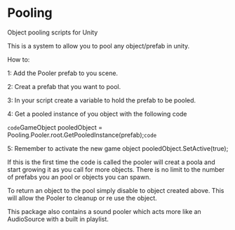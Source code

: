 # Pooling
Object pooling scripts for Unity

This is a system to allow you to pool any object/prefab in unity.

How to:

1: Add the Pooler prefab to you scene.

2: Creat a prefab that you want to pool.

3: In your script create a variable to hold the prefab to be pooled.

4: Get a pooled instance of you object with the following code

`code`GameObject pooledObject = Pooling.Pooler.root.GetPooledInstance(prefab);`code`

5: Remember to activate the new game object
pooledObject.SetActive(true);

If this is the first time the code is called the pooler will creat a poola and start growing it as you call for more objects.
There is no limit to the number of prefabs you an pool or objects you can spawn.

To return an object to the pool simply disable to object created above. This will allow the Pooler to cleanup or re use the object.

This package also contains a sound pooler which acts more like an AudioSource with a built in playlist. 
